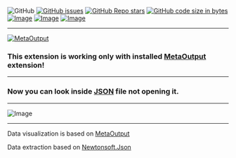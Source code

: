 ![GitHub](https://img.shields.io/github/license/viacheslav-lozinskyi/Preview-JSON)
[![GitHub issues](https://img.shields.io/github/issues/viacheslav-lozinskyi/Preview-JSON)](https://github.com/viacheslav-lozinskyi/Preview-JSON/issues)
[![GitHub Repo stars](https://img.shields.io/github/stars/viacheslav-lozinskyi/Preview-JSON)](https://github.com/viacheslav-lozinskyi/Preview-JSON/stargazers)
[![GitHub code size in bytes](https://img.shields.io/github/languages/code-size/viacheslav-lozinskyi/Preview-JSON)](https://github.com/viacheslav-lozinskyi/Preview-JSON)
[![Image](https://img.shields.io/badge/VS-2022-blueviolet)](https://marketplace.visualstudio.com/items?itemName=ViacheslavLozinskyi.MetaOutput-2022)
[![Image](https://img.shields.io/badge/VS-2019-blueviolet)](https://marketplace.visualstudio.com/items?itemName=ViacheslavLozinskyi.MetaOutput-2019)
[![Image](https://img.shields.io/badge/VS-2017-blueviolet)](https://marketplace.visualstudio.com/items?itemName=ViacheslavLozinskyi.MetaOutput-2019)

---

[![MetaOutput](https://www.metaoutput.net/_functions/watch?nolocation=true&utm_source=github.com&utm_medium=referral&utm_campaign=view-on-github&utm_term=2022-02-09&utm_content=Preview-JSON&source=GITHUB&size=128x128&project=Preview-JSON&url=https://marketplace.visualstudio.com/items?itemName=ViacheslavLozinskyi.Preview-JSON)](https://www.metaoutput.net/)

### This extension is working only with installed [MetaOutput](https://www.metaoutput.net/) extension!

---

### Now you can look inside [JSON](https://en.wikipedia.org/wiki/JSON) file not opening it.

---

![Image](https://viacheslav-lozinskyi.github.io/Preview-JSON/resource/video/Presentation1.gif)

---

Data visualization is based on [MetaOutput](https://www.metaoutput.net/)

Data extraction based on [Newtonsoft.Json](https://www.newtonsoft.com/json)
